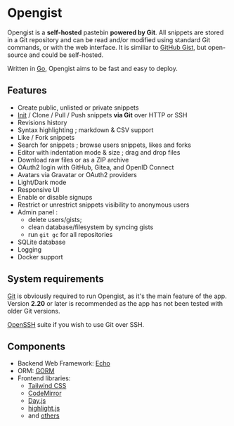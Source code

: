 # Opengist

Opengist is a **self-hosted** pastebin **powered by Git**. All snippets are stored in a Git repository and can be
read and/or modified using standard Git commands, or with the web interface. 
It is similiar to [GitHub Gist](https://gist.github.com/), but open-source and could be self-hosted.

Written in [Go](https://go.dev), Opengist aims to be fast and easy to deploy.


## Features

* Create public, unlisted or private snippets
* [Init](/docs/usage/init-via-git.md) / Clone / Pull / Push snippets **via Git** over HTTP or SSH
* Revisions history
* Syntax highlighting ; markdown & CSV support
* Like / Fork snippets
* Search for snippets ; browse users snippets, likes and forks
* Editor with indentation mode & size ; drag and drop files
* Download raw files or as a ZIP archive
* OAuth2 login with GitHub, Gitea, and OpenID Connect
* Avatars via Gravatar or OAuth2 providers
* Light/Dark mode
* Responsive UI
* Enable or disable signups
* Restrict or unrestrict snippets visibility to anonymous users
* Admin panel : 
  * delete users/gists; 
  * clean database/filesystem by syncing gists
  * run `git gc` for all repositories
* SQLite database
* Logging
* Docker support


## System requirements

[Git](https://git-scm.com/download) is obviously required to run Opengist, as it's the main feature of the app.
Version **2.20** or later is recommended as the app has not been tested with older Git versions.

[OpenSSH](https://www.openssh.com/) suite if you wish to use Git over SSH.


## Components

* Backend Web Framework: [Echo](https://echo.labstack.com/)
* ORM: [GORM](https://gorm.io/)
* Frontend libraries:
  * [Tailwind CSS](https://tailwindcss.com/)
  * [CodeMirror](https://codemirror.net/)
  * [Day.js](https://day.js.org/)
  * [highlight.js](https://highlightjs.org/)
  * and [others](/package.json)
